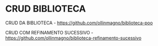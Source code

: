 # CRUD BIBLIOTECA

CRUD DA BIBLIOTECA - https://github.com/ollinmagno/biblioteca-poo

CRUD COM REFINAMENTO SUCESSIVO - https://github.com/ollinmagno/biblioteca-refinamento-sucessivo
